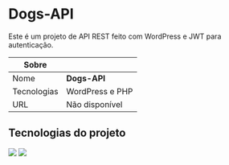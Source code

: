 # Dogs-API

Este é um projeto de API REST feito com WordPress e JWT para autenticação.

| Sobre       |                 |
| ----------- | --------------- |
| Nome        | **Dogs-API**    |
| Tecnologias | WordPress e PHP |
| URL         | Não disponível  |

## Tecnologias do projeto

<div>
  <img src="https://img.shields.io/badge/wordpress-fff?style=for-the-badge&logo=wordpress&logoColor=207196">
  <img src="https://img.shields.io/badge/PHP-7377ad?style=for-the-badge&logo=php&logoColor=white">
</div>
